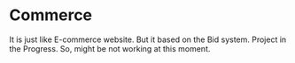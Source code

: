 # Commerce
It is just like E-commerce website. But it based on the Bid system.
Project in the Progress.
So, might be not working at this moment.
